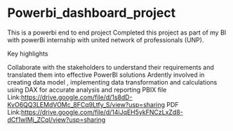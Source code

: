 # Powerbi_dashboard_project

This is a powerbi end to end project
Completed this project as part of my BI with powerBi internship with united network of professionals (UNP).

Key highlights

Collaborate with the stakeholders to understand their requirements and translated them into effective PowerBI solutions
Ardently involved in creating data model , implementing data transformation and calculations using DAX for accurate analysis and reporting
PBIX file Link:https://drive.google.com/file/d/1s8dD-KvO6QQ3LEMdVOMc_8FCq9Ltfy_S/view?usp=sharing
PDF Link:https://drive.google.com/file/d/14iJqEH5ykFNCzLxZd8-dCf1wIMj_ZCql/view?usp=sharing
